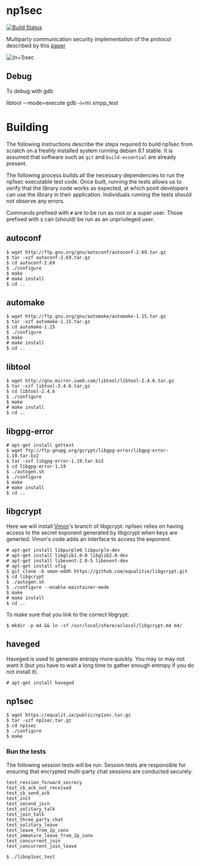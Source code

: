 np1sec
======

[![Build Status](https://travis-ci.org/equalitie/np1sec.svg?branch=master)](https://travis-ci.org/equalitie/np1sec)

Multiparty communication security implementation of the protocol described by this [paper](https://learn.equalit.ie/wiki/Np1sec)

![(n+1)sec](https://learn.equalit.ie/mw/images/7/7f/Np1sec-web.jpg)

Debug
----
To debug with gdb

libtool --mode=execute gdb -i=mi xmpp_test

# Building
     
The following instructions describe the steps required to build np1sec from scratch on a freshly installed system running debian 8.1 stable.  It is assumed that software such as `git` and `build-essential` are already present.

The following process builds all the necessary dependencies to run the np1sec executable test code.  Once built, running
the tests allows us to verify that the library code works as expected, at which point developers can use the library in
their application.  Individuals running the tests should not observe any errors.
     
Commands prefixed with `#` are to be run as root or a super user.
Those prefixed with `$` can (should) be run as an unprivileged user.
     
## autoconf
 
```
$ wget http://ftp.gnu.org/gnu/autoconf/autoconf-2.69.tar.gz
$ tar -xzf autoconf-2.69.tar.gz
$ cd autoconf-2.69
$ ./configure
$ make
# make install
$ cd ..
```
 
## automake
 
```
$ wget http://ftp.gnu.org/gnu/automake/automake-1.15.tar.gz
$ tar -xzf automake-1.15.tar.gz
$ cd automake-1.15
$ ./configure
$ make
# make install
$ cd ..
```
 
## libtool
 
```
$ wget http://gnu.mirror.iweb.com/libtool/libtool-2.4.6.tar.gz
$ tar -xzf libtool-2.4.6.tar.gz
$ cd libtool-2.4.6
$ ./configure
$ make
# make install
$ cd ..
```
 
## libgpg-error
 
```
# apt-get install gettext
$ wget ftp://ftp.gnupg.org/gcrypt/libgpg-error/libgpg-error-1.19.tar.bz2
$ tar -xvf libgpg-error-1.19.tar.bz2
$ cd libgpg-error-1.19
$ ./autogen.sh
$ ./configure
$ make
# make install
$ cd ..
```
 
## libgcrypt

Here we will install [Vmon](https://equalit.ie/#slider-member3)'s branch of libgcrypt.
np1sec relies on having access to the secret exponent generated by libgcrypt when
keys are generted.  Vmon's code adds an interface to access the exponent.

```
# apt-get install libpurple0 libpurple-dev
# apt-get install libglib2.0-0 libglib2.0-dev
# apt-get install libevent-2.0-5 libevent-dev
# apt-get install xfig
$ git clone -b vmon-eddh https://github.com/equalitie/libgcrypt.git
$ cd libgcrypt
$ ./autogen.sh
$ ./configure --enable-maintainer-mode
$ make
# make install
$ cd ..
```

To make sure that you link to the correct libgrypt:

```
$ mkdir -p m4 && ln -sf /usr/local/share/aclocal/libgcrypt.m4 m4/
```


## haveged
 
Haveged is used to generate entropy more quickly.  You may or may not want it (but you have to wait a long time to gather enough entropy if you do not install it).
 
```
# apt-get install haveged
```
 
## np1sec
 
```
$ wget https://equalit.ie/public/np1sec.tar.gz
$ tar -xzf np1sec.tar.gz
$ cd np1sec
$ ./configure
$ make
```
 
### Run the tests
 
The following session tests will be run.  Session tests are responsible for ensuring that encrypted multi-party chat
sessions are conducted securely.

```
test_ression_forward_secrecy
test_cb_ack_not_received
test_cb_send_ack
test_init
test_second_join
test_solitary_talk
test_join_talk
test_three_party_chat
test_solitary_leave
test_leave_from_2p_conv
test_immature_leave_from_2p_conv
test_concurrent_join
test_concurrent_join_leave
```

```
$ ./libnp1sec_test
```


